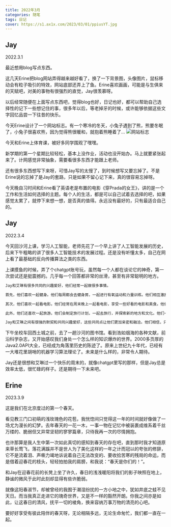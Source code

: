 ```yaml
---
title: 2022年3月
categories: 随笔
tags: 日记
cover: https://s1.ax1x.com/2023/03/01/ppiusYT.jpg
---
```

## Jay
2022.3.1

最近想用blog写点东西。

这几天Erine把blog网站弄得越来越好看了，换了一下背景图，头像图片，鼠标移动会有粒子吸引的特效，网站底部还弄上了鱼。Erine喜欢画画，可能是与生俱来的天赋吧，对美的事物有很强烈的直觉，Jay很羡慕呀。

以后经常随便在上面写点东西吧，觉得blog也好，日记也好，都可以帮助自己选择性的记下一些想记住的事，很多年以后，等老掉牙的时候，或许能够依据这些文字回忆品尝一下往昔的快乐。

今天Erine设计了一个网站标志。有一个寒冷的冬天，小兔子遇到了熊，熊要冬眠了，小兔子很喜欢熊，因为觉得熊很暖和，就抱着熊睡着了...
![网站标志](/pics/网站标志.png)

今天和Erine上体育课，被好多同学围观了嘿嘿。

新学期的第一个星期比较轻松，基本上没作业，活动也没开始办。马上就要紧张起来了。计网感觉非常抽象，需要看很多东西才能跟上老师。

还有很多东西想写下来呀，可惜Jay写的太慢了，到时候想写又要忘掉了。不是Erine说的忘掉了是Jay的套路，只是如果不留心记下来，真的很容易忘掉呀。

今天晚自习时间和Erine看了英语老是布置的电影《穿Prada的女王》，讲的是一个工作和生活如何选择的主题。每个人的生活，都是可以自己试着去选择的吧，如果感觉太累了，就停下来想一想，是否真的值得。永远没有最好的，只有最适合自己的。

## Jay
2022.3.4

今天回沙河上课，学习人工智能，老师先花了一个早上讲了人工智能发展的历史，后来下午粗略的讲了很多人工智能技术的发展过程。还是没有听懂太多，自己在网上看了最基础的反向传播算法之类的东西。

上课摸鱼的时候，弄了个chatgpt账号玩，虽然每一个人都在谈论它的神奇，第一次尝试还是挺震撼的。几乎每一个回答都非常的丝滑，甚至有非常聪明的地方。

```txt
Jay和艾琳有很多共同的兴趣爱好，他们经常一起做很多事情。

首先，他们喜欢一起健身。他们每周都会去健身房，一起进行有氧运动和力量训练。他们相互激励和支持，帮助对方保持健康和身材。

其次，他们喜欢一起看电影。他们经常在周末晚上一起看电影，享受一些好看的电影和美食。他们分享自己的感受和观点，一起评价电影的情节和表演。

此外，他们还喜欢一起旅游。他们会制定旅行计划，一起去旅行，并探索新的地方和文化。他们一起拍照留念，分享自己的旅行经验和感受。

Jay和艾琳之间有很强的默契和共同兴趣爱好，这些共同点让他们更加亲密和融洽。他们相信，只有通过共同的努力和经历，他们才能够度过一生中的艰难险阻，共同走向未来。
```

下午坐校车回西土城之前，去了一趟沙河的图书馆。看到浩如烟海的各种文献，前沿科学杂志，又开始感叹我们身处一个怎么样的知识爆炸的世界。2000多页厚的Java2.0API大全，已经成为角落里历史的陈迹了。原来上世纪九十年代，已经有一大堆花里胡哨的机器学习算法理论了。未来是什么样的，非常令人期待。

Jay还是很想和艾琳过一个快乐的周末的，就像chatgpt里写的那样，但是Jay总是效率太低，很忙碌的样子。还是期待一下未来吧。

## Erine
2023.3.9

这是我们在北京度过的第一个春天。

看见教三门口初萌的浅玫瑰色的花苞，我恍惚间只觉得这一年的时间就好像做了一场尤为漫长的幻梦。去年春天的一花一木，一事一物在记忆中被装裹成维系着千丝万缕的、脆弱但又异常坚韧的寥寥篇章，只待我再一次的尽情拥抱。

也许那算是我人生中第一次如此真切的感知到春天的存在吧，直到那时我才知道原来草长莺飞，落花满蹊并不是世人为了美化这样的一年之计而冠以的夸张的修辞，它不是流着泪、声嘶力竭地诉说着自己无法改变的、要收拾苦寒的残局的命运，而是借着迎春花的枝头，轻轻拍拍我的肩膀，和我说：“春天是你们的！”。

和Jay在迎春花前的长凳上坐了许久，春日的浅浅暖阳将我们的影子映照在地上，静谧的微风于此时此刻却显得有些许脆弱。

就像这阳春淑节，却被曾经的我囿于潮湿纷扰的一方小地之中，犹如井底之蛙不见天日。而当我真正走进它的瑰奇世界，又是不一样的豁然开朗。你我之间亦是如此，让这春日的清风，抚平一切的棱角，换来容纳万事万物的清亮的心吧。

要好好享受有彼此陪伴的春天呀，无论相隔多远，无论生命匆忙，我们都一直在一起。